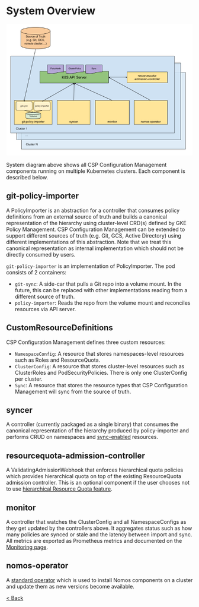# System Overview

![drawing](../img/nomos_arch.png)

System diagram above shows all CSP Configuration Management components running
on multiple Kubernetes clusters. Each component is described below.

## git-policy-importer

A PolicyImporter is an abstraction for a controller that consumes policy
definitions from an external source of truth and builds a canonical
representation of the hierarchy using cluster-level CRD(s) defined by GKE Policy
Management. CSP Configuration Management can be extended to support different
sources of truth (e.g. Git, GCS, Active Directory) using different
implementations of this abstraction. Note that we treat this canonical
representation as internal implementation which should not be directly consumed
by users.

`git-policy-importer` is an implementation of PolicyImporter. The pod consists
of 2 containers:

*   `git-sync`: A side-car that pulls a Git repo into a volume mount. In the
    future, this can be replaced with other implementations reading from a
    different source of truth.
*   `policy-importer`: Reads the repo from the volume mount and reconciles
    resources via API server.

## CustomResourceDefinitions

CSP Configuration Management defines three custom resources:

*   `NamespaceConfig`: A resource that stores namespaces-level resources such as
    Roles and ResourceQuota.
*   `ClusterConfig`: A resource that stores cluster-level resources such as
    ClusterRoles and PodSecurityPolicies. There is only one ClusterConfig per
    cluster.
*   `Sync`: A resource that stores the resource types that CSP Configuration
    Management will sync from the source of truth.

## syncer

A controller (currently packaged as a single binary) that consumes the canonical
representation of the hierarchy produced by policy-importer and performs CRUD on
namespaces and [sync-enabled](system_config.md#Sync) resources.

## resourcequota-admission-controller

A ValidatingAdmissionWebhook that enforces hierarchical quota policies which
provides hierarchical quota on top of the existing ResourceQuota admission
controller. This is an optional component if the user chooses not to use
[hierarchical Resource Quota feature](rq.md).

## monitor

A controller that watches the ClusterConfig and all NamespaceConfigs as they get
updated by the controllers above. It aggregates status such as how many policies
are synced or stale and the latency between import and sync. All metrics are
exported as Prometheus metrics and documented on the
[Monitoring page](monitoring_and_debugging.md#gke-policy-management-metrics).

## nomos-operator

A [standard operator](https://coreos.com/operators/) which is used to install
Nomos components on a cluster and update them as new versions become available.

[< Back](../../README.md)
